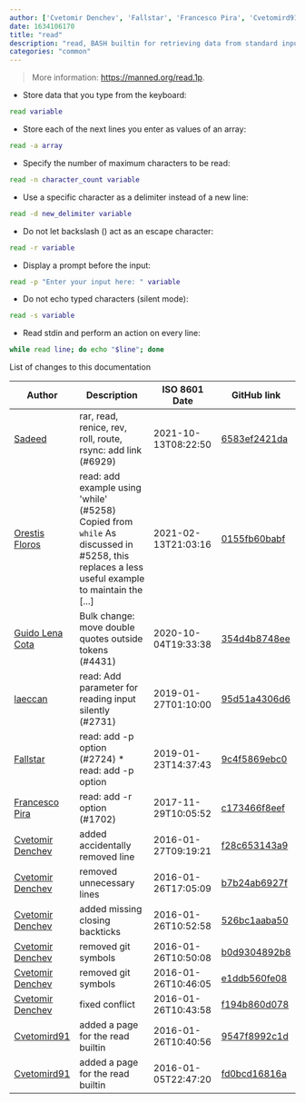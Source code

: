 ```yaml
---
author: ['Cvetomir Denchev', 'Fallstar', 'Francesco Pira', 'Cvetomird91', 'Guido Lena Cota', 'laeccan', 'Orestis Floros', 'Sadeed']
date: 1634106170
title: "read"
description: "read, BASH builtin for retrieving data from standard input."
categories: "common"
---
```

> More information: <https://manned.org/read.1p>.

- Store data that you type from the keyboard:

```bash
read variable
```

- Store each of the next lines you enter as values of an array:

```bash
read -a array
```

- Specify the number of maximum characters to be read:

```bash
read -n character_count variable
```

- Use a specific character as a delimiter instead of a new line:

```bash
read -d new_delimiter variable
```

- Do not let backslash (\) act as an escape character:

```bash
read -r variable
```

- Display a prompt before the input:

```bash
read -p "Enter your input here: " variable
```

- Do not echo typed characters (silent mode):

```bash
read -s variable
```

- Read stdin and perform an action on every line:

```bash
while read line; do echo "$line"; done
```
List of changes to this documentation


Author | Description | ISO 8601 Date | GitHub link
------|-----|-----|-----
[Sadeed](mailto:sadeeedw@gmail.com) | rar, read, renice, rev, roll, route, rsync: add link (#6929) | 2021-10-13T08:22:50 | [6583ef2421da](https://github.com/tldr-pages/tldr/commit/6583ef2421da704fdb94b1acb67c70936ccb5ddf)
[Orestis Floros](mailto:orestisflo@gmail.com) | read: add example using 'while' (#5258) Copied from `while` As discussed in #5258, this replaces a less useful example to maintain the [...] | 2021-02-13T21:03:16 | [0155fb60babf](https://github.com/tldr-pages/tldr/commit/0155fb60babf4f1016647e33161c750cfa2b3c47)
[Guido Lena Cota](mailto:guido.lenacota@kreuzwerker.de) | Bulk change: move double quotes outside tokens (#4431) | 2020-10-04T19:33:38 | [354d4b8748ee](https://github.com/tldr-pages/tldr/commit/354d4b8748ee58813dd6830ced7c3b11067255d7)
[laeccan](mailto:laeccan@users.noreply.github.com) | read: Add parameter for reading input silently (#2731) | 2019-01-27T01:10:00 | [95d51a4306d6](https://github.com/tldr-pages/tldr/commit/95d51a4306d60fd77b1f3c7035e4601b3ae5bee8)
[Fallstar](mailto:gdstroumph@hotmail.fr) | read: add -p option (#2724) * read: add -p option | 2019-01-23T14:37:43 | [9c4f5869ebc0](https://github.com/tldr-pages/tldr/commit/9c4f5869ebc041629904407c8ff06763a014b27a)
[Francesco Pira](mailto:dev@fpira.com) | read: add -r option (#1702) | 2017-11-29T10:05:52 | [c173466f8eef](https://github.com/tldr-pages/tldr/commit/c173466f8eefac253f023ac1a0630103bb89b9ab)
[Cvetomir Denchev](mailto:cvetomir_denchev@abv.bg) | added accidentally removed line | 2016-01-27T09:19:21 | [f28c653143a9](https://github.com/tldr-pages/tldr/commit/f28c653143a91ad21ffe59b6c8cf07df750f2107)
[Cvetomir Denchev](mailto:cvetomir_denchev@abv.bg) | removed unnecessary lines | 2016-01-26T17:05:09 | [b7b24ab6927f](https://github.com/tldr-pages/tldr/commit/b7b24ab6927fb2c61d5e5c96f5847495688b754c)
[Cvetomir Denchev](mailto:cvetomir_denchev@abv.bg) | added missing closing backticks | 2016-01-26T10:52:58 | [526bc1aaba50](https://github.com/tldr-pages/tldr/commit/526bc1aaba5092b25301acd320edb164867c4ea4)
[Cvetomir Denchev](mailto:cvetomir_denchev@abv.bg) | removed git symbols | 2016-01-26T10:50:08 | [b0d9304892b8](https://github.com/tldr-pages/tldr/commit/b0d9304892b8e3972ab51dcc99ac3781090e3dff)
[Cvetomir Denchev](mailto:cvetomir_denchev@abv.bg) | removed git symbols | 2016-01-26T10:46:05 | [e1ddb560fe08](https://github.com/tldr-pages/tldr/commit/e1ddb560fe08e0c224f01d75f737466722aee4ae)
[Cvetomir Denchev](mailto:cvetomir_denchev@abv.bg) | fixed conflict | 2016-01-26T10:43:58 | [f194b860d078](https://github.com/tldr-pages/tldr/commit/f194b860d078dfe3ef91f9e51faba6c84139bf3a)
[Cvetomird91](mailto:cvetomirdenchev@gmail.com) | added a page for the read builtin | 2016-01-26T10:40:56 | [9547f8992c1d](https://github.com/tldr-pages/tldr/commit/9547f8992c1d7751381e91d3807a1e4c4bf27bdb)
[Cvetomird91](mailto:cvetomirdenchev@gmail.com) | added a page for the read builtin | 2016-01-05T22:47:20 | [fd0bcd16816a](https://github.com/tldr-pages/tldr/commit/fd0bcd16816af623482a28042bded704fc203620)

